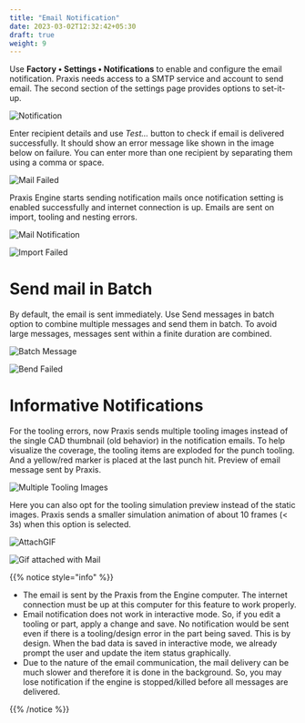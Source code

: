 ```yaml
---
title: "Email Notification"
date: 2023-03-02T12:32:42+05:30
draft: true
weight: 9
---
```


Use **Factory • Settings • Notifications** to enable and configure the email notification. Praxis needs access to a SMTP service and account to send email. The second section of the settings page provides options to set-it-up.

![Notification](/images/Notification.png)

Enter recipient details and use *Test…* button to check if email is delivered successfully. It should show an error message like shown in the image below on failure. You can enter more than one recipient by separating them using a comma or space.

![Mail Failed](/images/MailFail.png)

Praxis Engine starts sending notification mails once notification setting is enabled successfully and internet connection is up. Emails are sent on import, tooling and nesting errors.

![Mail Notification](/images/MailNotification.png)

![Import Failed](/images/ImportFailed.png)

Send mail in Batch
=================

By default, the email is sent immediately. Use Send messages in batch option to combine multiple messages and send them in batch. To avoid large messages, messages sent within a finite duration are combined. 

![Batch Message](/images/BatchMessage.png)

![Bend Failed](/images/BendFailed.png)

Informative Notifications
=========================

For the tooling errors, now Praxis sends multiple tooling images instead of the single CAD thumbnail (old behavior) in the notification emails. To help visualize the coverage, the tooling items are exploded for the punch tooling. And a yellow/red marker is placed at the last punch hit.
Preview of email message sent by Praxis.

![Multiple Tooling Images](/images/MultipleTooling.png)

Here you can also opt for the tooling simulation preview instead of the static images. Praxis sends a smaller simulation animation of about 10 frames (< 3s) when this option is selected.

![AttachGIF](/images/AttachGif.png)

![Gif attached with Mail](/images/GifMail.png)

{{% notice style="info" %}}

- The email is sent by the Praxis from the Engine computer. The internet connection must be up at this computer for this feature to work properly.
- Email notification does not work in interactive mode. So, if you edit a tooling or part, apply a change and save. No notification would be sent even if there is a tooling/design error in the part being saved. This is by design. When the bad data is saved in interactive mode, we already prompt the user and update the item status graphically.
- Due to the nature of the email communication, the mail delivery can be much slower and therefore it is done in the background. So, you may lose notification if the engine is stopped/killed before all messages are delivered.

{{% /notice %}}